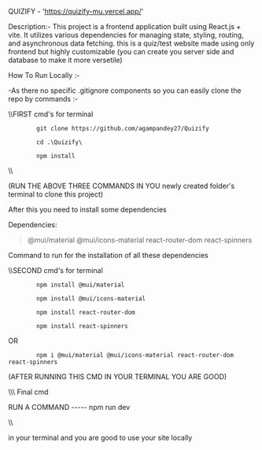 QUIZIFY - 'https://quizify-mu.vercel.app/'

Description:-
This project is a frontend application built using React.js + vite. It utilizes various dependencies for managing state, styling, routing, and asynchronous data fetching. this is a quiz/test website made using only frontend but highly customizable (you can create you server side and database to make it more versetile)

How To Run Locally :-

-As there no specific .gitignore components so you can easily clone the repo by
commands :-

\\\\FIRST cmd's for terminal

            git clone https://github.com/agampandey27/Quizify

            cd .\Quizify\

            npm install

\\\

(RUN THE ABOVE THREE COMMANDS IN YOU newly created folder's terminal to clone this project)

After this you need to install some dependencies

Dependencies:

> @mui/material
> @mui/icons-material
> react-router-dom
> react-spinners

Command to run for the installation of all these dependencies

\\\\SECOND cmd's for terminal

            npm install @mui/material

            npm install @mui/icons-material

            npm install react-router-dom

            npm install react-spinners

OR

            npm i @mui/material @mui/icons-material react-router-dom react-spinners

(AFTER RUNNING THIS CMD IN YOUR TERMINAL YOU ARE GOOD)

\\\\\ Final cmd

RUN A COMMAND ----- npm run dev

\\\\

in your terminal and you are good to use your site locally
